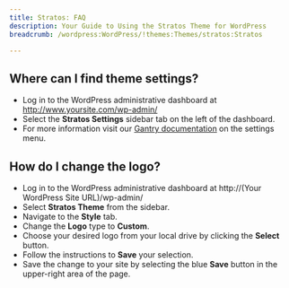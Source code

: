 ```yaml
---
title: Stratos: FAQ
description: Your Guide to Using the Stratos Theme for WordPress
breadcrumb: /wordpress:WordPress/!themes:Themes/stratos:Stratos

---
```


Where can I find theme settings?
-----
* Log in to the WordPress administrative dashboard at http://www.yoursite.com/wp-admin/
* Select the **Stratos Settings** sidebar tab on the left of the dashboard.
* For more information visit our [Gantry documentation](http://docs.gantry.org/gantry4/configure) on the settings menu.

How do I change the logo?
-----

* Log in to the WordPress administrative dashboard at http://(Your WordPress Site URL)/wp-admin/
* Select **Stratos Theme** from the sidebar.
* Navigate to the **Style** tab.
* Change the **Logo** type to **Custom**.
* Choose your desired logo from your local drive by clicking the **Select** button.
* Follow the instructions to **Save** your selection.
* Save the change to your site by selecting the blue **Save** button in the upper-right area of the page.

[gantry]: http://docs.gantry.org/gantry4/configure